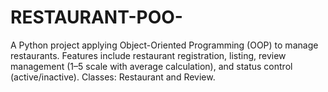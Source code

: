 # RESTAURANT-POO-
A Python project applying Object-Oriented Programming (OOP) to manage restaurants. Features include restaurant registration, listing, review management (1–5 scale with average calculation), and status control (active/inactive). Classes: Restaurant and Review.
